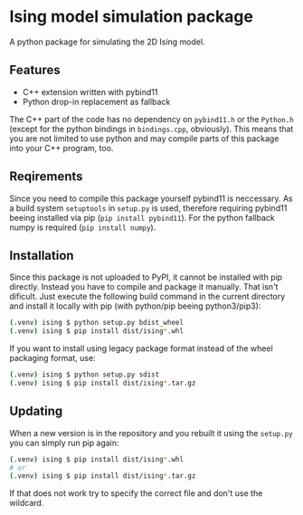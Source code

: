 # Ising model simulation package
A python package for simulating the 2D Ising model.

## Features
* C++ extension written with pybind11
* Python drop-in replacement as fallback

The C++ part of the code has no dependency on `pybind11.h` or the `Python.h` (except for the python bindings in `bindings.cpp`, obviously). This means that you are not limited to use python and may compile parts of this package into your C++ program, too.

## Reqirements
Since you need to compile this package yourself pybind11 is neccessary. As a build system `setuptools` in `setup.py` is used, therefore requiring pybind11 beeing installed via pip (`pip install pybind11`). For the python fallback numpy is required (`pip install numpy`).

## Installation
Since this package is not uploaded to PyPI, it cannot be installed with pip directly. Instead you have to compile and package it manually. That isn't dificult. Just execute the following build command in the current directory and install it locally with pip (with python/pip beeing python3/pip3):
```bash
(.venv) ising $ python setup.py bdist_wheel
(.venv) ising $ pip install dist/ising*.whl
```

If you want to install using legacy package format instead of the wheel packaging format, use:
```bash
(.venv) ising $ python setup.py sdist
(.venv) ising $ pip install dist/ising*.tar.gz
```

## Updating
When a new version is in the repository and you rebuilt it using the `setup.py` you can simply run pip again:
```bash
(.venv) ising $ pip install dist/ising*.whl
# or
(.venv) ising $ pip install dist/ising*.tar.gz
```
If that does not work try to specify the correct file and don't use the wildcard.
